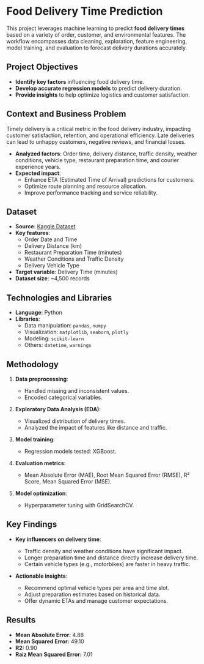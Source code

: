 # Food Delivery Time Prediction

This project leverages machine learning to predict **food delivery times** based on a variety of order, customer, and environmental features. The workflow encompasses data cleaning, exploration, feature engineering, model training, and evaluation to forecast delivery durations accurately.

## Project Objectives

- **Identify key factors** influencing food delivery time.
- **Develop accurate regression models** to predict delivery duration.
- **Provide insights** to help optimize logistics and customer satisfaction.

## Context and Business Problem

Timely delivery is a critical metric in the food delivery industry, impacting customer satisfaction, retention, and operational efficiency. Late deliveries can lead to unhappy customers, negative reviews, and financial losses.

- **Analyzed factors**: Order time, delivery distance, traffic density, weather conditions, vehicle type, restaurant preparation time, and courier experience years.
- **Expected impact**:
  - Enhance ETA (Estimated Time of Arrival) predictions for customers.
  - Optimize route planning and resource allocation.
  - Improve performance tracking and service reliability.

## Dataset

- **Source**: [Kaggle Dataset](https://www.kaggle.com/datasets/denkuznetz/food-delivery-time-prediction)
- **Key features**:
  - Order Date and Time
  - Delivery Distance (km)
  - Restaurant Preparation Time (minutes)
  - Weather Conditions and Traffic Density
  - Delivery Vehicle Type
- **Target variable**: Delivery Time (minutes)
- **Dataset size**: ~4,500 records

## Technologies and Libraries

- **Language**: Python
- **Libraries**:
  - Data manipulation: `pandas`, `numpy`
  - Visualization: `matplotlib`, `seaborn`, `plotly`
  - Modeling: `scikit-learn`
  - Others: `datetime`, `warnings`

## Methodology

1. **Data preprocessing**:
   - Handled missing and inconsistent values.
   - Encoded categorical variables.

2. **Exploratory Data Analysis (EDA)**:
   - Visualized distribution of delivery times.
   - Analyzed the impact of features like distance and traffic.

3. **Model training**:
   - Regression models tested: XGBoost.

4. **Evaluation metrics**:
   - Mean Absolute Error (MAE), Root Mean Squared Error (RMSE), R² Score, Mean Squared Error (MSE).

5. **Model optimization**:
   - Hyperparameter tuning with GridSearchCV.

## Key Findings

- **Key influencers on delivery time**:
  - Traffic density and weather conditions have significant impact.
  - Longer preparation time and distance directly increase delivery time.
  - Certain vehicle types (e.g., motorbikes) are faster in heavy traffic.

- **Actionable insights**:
  - Recommend optimal vehicle types per area and time slot.
  - Adjust preparation estimates based on historical data.
  - Offer dynamic ETAs and manage customer expectations.

## Results
- **Mean Absolute Error:** 4.88
- **Mean Squared Error:** 49.10
- **R2:** 0.90
- **Raiz Mean Squared Error:** 7.01